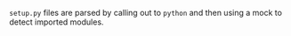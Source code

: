 `setup.py` files are parsed by calling out to `python` and then using a mock to detect imported modules.
